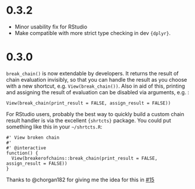 # 0.3.2

* Minor usability fix for RStudio
* Make compatible with more strict type checking in dev `{dplyr}`.

# 0.3.0

`break_chain()` is now extendable by developers. It returns the result of chain
evaluation invisibly, so that you can handle the result as you choose with a new
shortcut, e.g. `View(break_chain())`. Also in aid of this, printing and
assigning the result of evaluation can be disabled via arguments, e.g. : 

`View(break_chain(print_result = FALSE, assign_result = FALSE))`

For RStudio users, probably the best way to quickly build a custom chain result
handler is via the excellent `{shrtcts}` package. You could put something like
this in your `~/shrtcts.R`:

```{r}
#' View broken chain
#'
#' @interactive
function() {
  View(breakerofchains::break_chain(print_result = FALSE, assign_result = FALSE))
}
```

Thanks to @chorgan182 for giving me the idea for this in [#15](https://github.com/MilesMcBain/breakerofchains/issues/15)